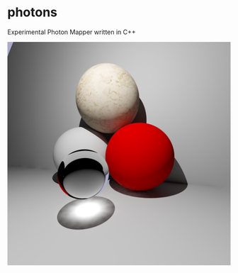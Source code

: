 # photons
Experimental Photon Mapper written in C++

![Example render](output/frame-23-12-2021.19-49-30.png)